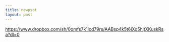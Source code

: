 ```yaml
---
title: newpsot
layout: post
---
```




https://www.dropbox.com/sh/0omfs7k1icd79rs/AABsp4k5t6iXo5hjtXKuskRsa?dl=0